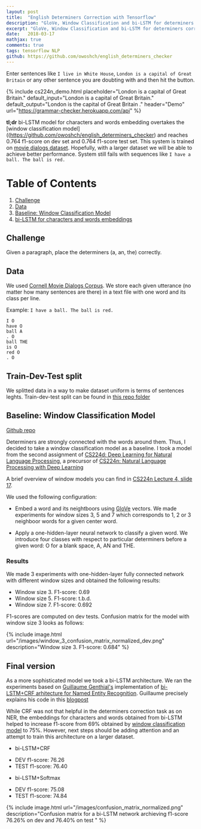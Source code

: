 ```yaml
---
layout: post
title:  "English Determiners Correction with Tensorflow"
description: "GloVe, Window Classification and bi-LSTM for determiners correction"
excerpt: "GloVe, Window Classification and bi-LSTM for determiners correction"
date:   2018-03-17
mathjax: true
comments: true
tags: tensorflow NLP
github: https://github.com/owoshch/english_determiners_checker
---
```




Enter sentences like `I live in White House`, `London is a capital of Great Britain` or any other sentence you are doubting with and then hit the button.

{% include cs224n_demo.html
    placeholder="London is a capital of Great Britain."
    default_input="London is a capital of Great Britain."
    default_output="London is the capital of Great Britain ."
    header="Demo"
    url="https://grammar-checker.herokuapp.com/api"
%}

**tl;dr** bi-LSTM model for characters and words embedding overtakes the [window classification model]((https://github.com/owoshch/english_determiners_checker) and reaches 0.764  f1-score on dev set and 0.764 f1-score test set. This system is trained on [movie dialogs dataset](http://www.cs.cornell.edu/~cristian/Cornell_Movie-Dialogs_Corpus.html). Hopefully, with a larger dataset we will be able to achieve better performance. System still fails with sequences like `I have a ball. The ball is red.`



# Table of Contents
1. [Challenge](#challenge)
2. [Data](#data)
3. [Baseline: Window Classification Model](#baseline)
4. [bi-LSTM for characters and words embeddings](#bi-lstm)

<a name="challenge"></a>
## Challenge 

Given a paragraph, place the determiners (a, an, the) correctly.

<a name="data"></a>
## Data

We used [Cornell Movie Dialogs Corpus](http://www.cs.cornell.edu/~cristian/Cornell_Movie-Dialogs_Corpus.html). We store each given utterance (no matter how many sentences are there) in a text file with one word and its class per line. 

Example: `I have a ball. The ball is red.`

```
I O
have O
ball A
. O
ball THE
is O
red O
. O
```

## Train-Dev-Test split

We splitted data in a way to make dataset uniform is terms of sentences leghts. Train-dev-test split can be found in [this repo folder](https://github.com/owoshch/english_determiners_checker/tree/master/data/det)



<a name="baseline"></a>
## Baseline: Window Classification Model 

[Github repo](https://github.com/owoshch/english_determiners_checker)

Determiners are strongly connected with the words around them. Thus, I decided to take a window classification model as a baseline. I took a model from the second assignment of [CS224d: Deep Learning for Natural Language Processing](http://cs224d.stanford.edu/), a precursor of [CS224n: Natural Language Processing with Deep Learning](http://web.stanford.edu/class/cs224n/syllabus.html)

A brief overview of window models you can find in [CS224n Lecture 4, slide 17](http://web.stanford.edu/class/cs224n/lectures/lecture4.pdf).

We used the following configuration:

* Embed a word and its neightboors using [GloVe](https://nlp.stanford.edu/projects/glove/) vectors. We made experiments for window sizes 3, 5 and 7 which corresponds to 1, 2 or 3 neighboor words for a given center word. 

* Apply a one-hidden-layer neural network to classify a given word. We introduce four classes with respect to particular determiners before a given word: O for a blank space, A, AN and THE.

### Results

We made 3 experiments with one-hidden-layer fully connected network with different window sizes and obtained the following results:

* Window size 3. F1-score: 0.69
* Window size 5. F1-score: t.b.d.
* Window size 7. F1-score: 0.692

F1-scores are computed on dev tests. Confusion matrix for the model with window size 3 looks as follows:

{% include image.html url="/images/window_3_confusion_matrix_normalized_dev.png"
description="Window size 3. F1-score: 0.684" %}


<a name="bi-lstm"></a>
## Final version 

As a more sophisticated model we took a bi-LSTM architecture. We ran the experiments based on [Guillaume Genthial's](https://github.com/guillaumegenthial) implementation of [bi-LSTM+CRF arhitecture for Named Entity Recognition](https://github.com/guillaumegenthial/sequence_tagging). Guillaume precisely explains his code in this [blogpost](https://guillaumegenthial.github.io/sequence-tagging-with-tensorflow.html)


While CRF was not that helpful in the determiners correction task as on NER, the embeddings for characters and words obtained from bi-LSTM helped to increase f1-score from 69% obtained by [window classification model](https://github.com/owoshch/english_determiners_checker) to 75%. However, next steps should be adding attention and an attempt to train this architecture on a larger dataset.

* bi-LSTM+CRF
- DEV f1-score: 76.26 
- TEST f1-score: 76.40

* bi-LSTM+Softmax
- DEV f1-score: 75.08 
- TEST f1-score: 74.84

{% include image.html url="/images/confusion_matrix_normalized.png"
description="Confusion matrix for a bi-LSTM network archieving  f1-score 76.26% on dev and 76.40% on test " %}


